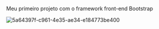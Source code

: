 Meu primeiro projeto com o framework front-end Bootstrap

![5a64397f-c961-4e35-ae34-e184773be400](https://user-images.githubusercontent.com/99630566/153993114-3bc1077a-20e8-4646-a6ff-cddd26bcf472.jpg)
